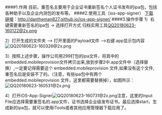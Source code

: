 ####1.作用
目前，重签名主要用于企业证书重新签名个人证书发布的ipa包，包括各种助手以及企业内测包的发布等。
####2.使用工具（ios-app-signer）
[下载链接](http://dantheman827.github.io/ios-app-signer/)：http://dantheman827.github.io/ios-app-signer/
####3.操作步骤
1）右键需要重新签名的ipa包 -> 选择打开方式 归档实用工具[QQ20180623-160122@2x.png](https://upload-images.jianshu.io/upload_images/6941348-d6e1d904b17e0081.png?imageMogr2/auto-orient/strip%7CimageView2/2/w/1240)

2）打开生成的文件夹 –> 打开里面的Payload文件 –>右键.app显示包内容![QQ20180623-160326@2x.png](https://upload-images.jianshu.io/upload_images/6941348-bc14612365a03725.png?imageMogr2/auto-orient/strip%7CimageView2/2/w/1240)

3）按照上述步骤，操作公司用299打包的ipa文件，将其中的embedded.mobileprovision文件拷贝出来,放到步骤2中.app文件中（选择替换）,一定要记得需要这个 embedded.mobileprovision 文件,如果没有这个文件,重签名后是安装不了的。（注意，有些ipa包中有两个embedded.mobileprovision 文件，这里都需要替换掉），如图所示：![QQ20180623-160531@2x.png](https://upload-images.jianshu.io/upload_images/6941348-8efa9bb9d093c2b2.png?imageMogr2/auto-orient/strip%7CimageView2/2/w/1240)

4）打开iOS-App-Signer![QQ20180623-160731@2x.png](https://upload-images.jianshu.io/upload_images/6941348-9b26690ea6e214d0.png?imageMogr2/auto-orient/strip%7CimageView2/2/w/1240)注意，这里的Input File应选择需要重签名的.app文件，证书选择企业级发布证书。最后选择start，生成新的ipa包，就可以使用iTools或者其他应用管理器下载应用了。





